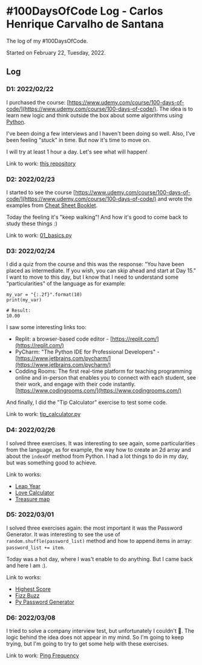# #100DaysOfCode Log - Carlos Henrique Carvalho de Santana

The log of my #100DaysOfCode.

Started on February 22, Tuesday, 2022.

## Log

### D1: 2022/02/22

I purchased the course: [https://www.udemy.com/course/100-days-of-code/](https://www.udemy.com/course/100-days-of-code/). The idea is to learn new logic and think outside the box about some algorithms using [Python](https://www.python.org/doc/essays/blurb/).

I've been doing a few interviews and I haven't been doing so well. Also, I've been feeling "stuck" in time. But now it's time to move on.

I will try at least 1 hour a day. Let's see what will happen!

Link to work: [this repository](https://github.com/carlohcs/100-days-of-code-python-pro-bootcamp-for-2022)

### D2: 2022/02/23

I started to see the course [https://www.udemy.com/course/100-days-of-code/](https://www.udemy.com/course/100-days-of-code/) and wrote the examples from [Cheat Sheet Booklet](./assets/Python_Syntax_Cheat_Sheet_Booklet.pdf).

Today the feeling it's "keep walking"! And how it's good to come back to study these things :)

Link to work: [01_basics.py](./days/02/01_basics.py)

### D3: 2022/02/24

I did a quiz from the course and this was the response: "You have been placed as intermediate. If you wish, you can skip ahead and start at Day 15."
I want to move to this day, but I know that I need to understand some "particularities" of the language as for example:
```
my_var = "{:.2f}".format(10)
print(my_var)

# Result: 
10.00
```

I saw some interesting links too:
- Replit: a browser-based code editor - [https://replit.com/](https://replit.com/)
- PyCharm: "The Python IDE for Professional Developers" - [https://www.jetbrains.com/pycharm/](https://www.jetbrains.com/pycharm/)
- Codding Rooms: The first real-time platform for teaching programming online and in-person that enables you to connect with each student, see their work, and engage with their code instantly. [https://www.codingrooms.com/](https://www.codingrooms.com/)

And finally, I did the "Tip Calculator" exercise to test some code.

Link to work: [tip_calculator.py](./days/03/tip_calculator.py)

### D4: 2022/02/26

I solved three exercises.
It was interesting to see again, some particularities from the language, as for example, the way how to create an 2d array and about the `indexOf` method from Python.
I had a lot things to do in my day, but was something good to achieve.

Link to works:
  - [Leap Year](./days/04/01_leap_year.py)
  - [Love Calculator](./days/04/02_love_calculator.py)
  - [Treasure map](./days/04/03_treasure_map.py)

### D5: 2022/03/01

I solved three exercises again: the most important it was the Password Generator. It was interesting to see the use of `random.shuffle(password_list)` method and how to append items in array: `password_list += item`.

Today was a hot day, where I was't enable to do anything. But I came back and here I am :).

Link to works:
  - [Highest Score](./days/05/01_highest_score.py)
  - [Fizz Buzz](./days/05/02_fizz_buzz.py)
  - [Py Password Generator](./days/05/03_py_password_generator.py)

### D6: 2022/03/08

I tried to solve a company interview test, but unfortunately I couldn't 🙁.
The logic behind the idea does not appear in my mind.
So I'm going to keep trying, but I'm going to try to get some help with these exercises.

Link to work: [Ping Frequency](./days/06/01_ping_frequency.js)